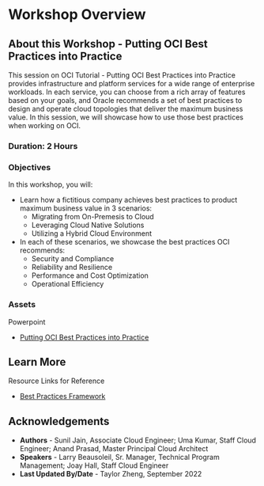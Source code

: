 # Workshop Overview

## About this Workshop - Putting OCI Best Practices into Practice

This session on OCI Tutorial - Putting OCI Best Practices into Practice provides infrastructure and platform services for a wide range of enterprise workloads. In each service, you can choose from a rich array of features based on your goals, and Oracle recommends a set of best practices to design and operate cloud topologies that deliver the maximum business value. In this session, we will showcase how to use those best practices when working on OCI.

### **Duration: 2 Hours**

### Objectives

In this workshop, you will:
* Learn how a fictitious company achieves best practices to product maximum business value in 3 scenarios:
    - Migrating from On-Premesis to Cloud
    - Leveraging Cloud Native Solutions
    - Utilizing a Hybrid Cloud Environment
* In each of these scenarios, we showcase the best practices OCI recommends:
    - Security and Compliance
    - Reliability and Resilience
    - Performance and Cost Optimization
    - Operational Efficiency


### **Assets**

Powerpoint
* [Putting OCI Best Practices into Practice](https://objectstorage.us-ashburn-1.oraclecloud.com/p/QpQEPkxY_uYEhjUwSmwFxvPljtJ2yo-wLuvWqSIQR46aJLN7Q1Bao9LohdDqb6dg/n/ociobtnas/b/OCW2022/o/TUT4115_OCI%20Best%20Practices_Final.pdf)



## Learn More

Resource Links for Reference
* [Best Practices Framework](https://docs.oracle.com/en/solutions/oci-best-practices/#GUID-5F2D2745-934E-409A-A7BA-D0976F727845)

## Acknowledgements
* **Authors** - Sunil Jain, Associate Cloud Engineer; Uma Kumar, Staff Cloud Engineer; Anand Prasad, Master Principal Cloud Architect
* **Speakers** -  Larry Beausoleil, Sr. Manager, Technical Program Management; Joay Hall, Staff Cloud Engineer
* **Last Updated By/Date** - Taylor Zheng, September 2022

